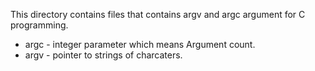 This directory contains files that contains argv and argc argument for C programming.

* argc - integer parameter which means Argument count.
* argv - pointer to strings of charcaters.

